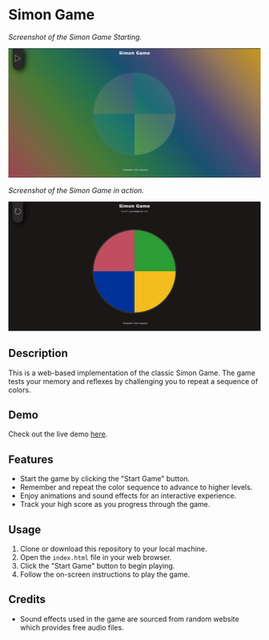 # Simon Game 

*Screenshot of the Simon Game Starting.*

![Game Screenshot](Screenshot%20start.png)

*Screenshot of the Simon Game in action.*

![Game Screenshot](Screenshot%20playing.png)
## Description
This is a web-based implementation of the classic Simon Game. The game tests your memory and reflexes by challenging you to repeat a sequence of colors.

## Demo
Check out the live demo [here](https://funny-simon.netlify.app).

## Features
- Start the game by clicking the "Start Game" button.
- Remember and repeat the color sequence to advance to higher levels.
- Enjoy animations and sound effects for an interactive experience.
- Track your high score as you progress through the game.

## Usage
1. Clone or download this repository to your local machine.
2. Open the `index.html` file in your web browser.
3. Click the "Start Game" button to begin playing.
4. Follow the on-screen instructions to play the game.

## Credits
- Sound effects used in the game are sourced from random website which provides free audio files.

